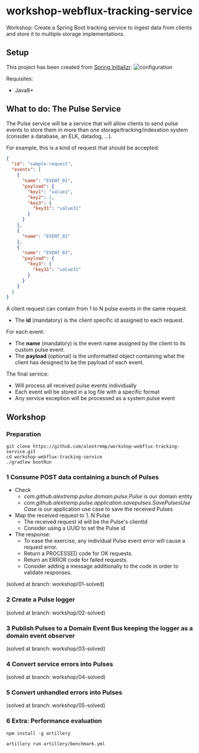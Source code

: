 # workshop-webflux-tracking-service

Workshop: Create a Spring Boot tracking service to ingest data from clients and store it to multiple storage implementations.

## Setup

This project has been created from [Spring Initializr](https://start.spring.io/):
![configuration](docs/spring-initializr.png)

Requisites:
- Java8+

## What to do: The Pulse Service

The Pulse service will be a service that will allow clients to send pulse events to store them in more than one storage/tracking/indexation system (consider a database, an ELK, datadog, ...).

For example, this is a kind of request that should be accepted:

``` json
{
  "id": "sample-request",
  "events": [
    {
      "name": "EVENT_01",
      "payload": {
        "key1": "value1",
        "key2": 2,
        "key3": {
          "key31": "value31"
        }
      }
    },
    {
      "name": "EVENT_02"
    },
    {
      "name": "EVENT_03",
      "payload": {
        "key3": {
          "key31": "value31"
        }
      }
    }
  ]
}
```

A client request can contain from 1 to N pulse events in the same request.

* The **id** (mandatory) is the client specific id assigned to each request.

For each event:
* The **name** (mandatory) is the event name assigned by the client to its custom pulse event.
* The **payload** (optional) is the unformatted object containing what the client has designed to be the payload of each event.

The final service:

* Will process all received pulse events individually
* Each event will be stored in a log file with a specific format
* Any service exception will be processed as a system pulse event
  
## Workshop

### Preparation

```
git clone https://github.com/alextremp/workshop-webflux-tracking-service.git
cd workshop-webflux-tracking-service
./gradlew bootRun
```

### 1 Consume POST data containing a bunch of Pulses

* Check
    * _com.github.alextremp.pulse.domain.pulse.Pulse_ is our domain entity
    * _com.github.alextremp.pulse.application.savepulses.SavePulsesUseCase_ is our application use case to save the received Pulses
* Map the received request to 1..N Pulse
    * The received request id will be the Pulse's clientId
    * Consider using a UUID to set the Pulse id
* The response:
    * To ease the exercise, any individual Pulse event error will cause a request error.
    * Return a PROCESSED code for OK requests.
    * Return an ERROR code for failed requests.
    * Consider adding a message additionally to the code in order to validate responses.

(solved at branch: workshop/01-solved)

### 2 Create a Pulse logger

(solved at branch: workshop/02-solved) 

### 3 Publish Pulses to a Domain Event Bus keeping the logger as a domain event observer

(solved at branch: workshop/03-solved)

### 4 Convert service errors into Pulses

(solved at branch: workshop/04-solved)

### 5 Convert unhandled errors into Pulses

(solved at branch: workshop/05-solved) 

### 6 Extra: Performance evaluation

```
npm install -g artillery

artillery run artillery/benchmark.yml
```
